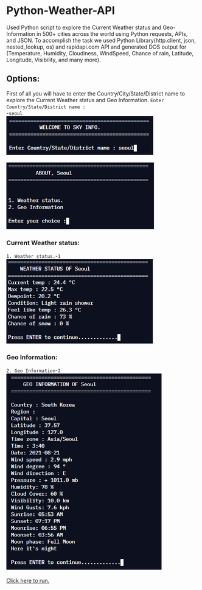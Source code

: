 # Python-Weather-API

Used Python script to explore the Current Weather status and Geo-Information in 500+ cities across the world using Python requests, APIs, and JSON. To accomplish the task we used Python Library(http.client, json, nested_lookup, os) and rapidapi.com API and generated DOS output for (Temperature, Humidity, Cloudiness, WindSpeed, Chance of rain, Latitude, Longitude, Visibility, and many more).

## Options:
First of all you will have to enter the Country/City/State/District name to explore the Current Weather status and Geo Information.
<code>Enter Country/State/District name : </code>-<code>seoul</code><br />
<img src="https://raw.githubusercontent.com/sky9262/Python-Weather-API/main/Previews/1.PNG"/><br /><br />
<img src="https://raw.githubusercontent.com/sky9262/Python-Weather-API/main/Previews/2.PNG"/>
### Current Weather status:

<code>1. Weather status.</code>-<code>1</code><br />
<img src="https://raw.githubusercontent.com/sky9262/Python-Weather-API/main/Previews/2.1.PNG"/>

### Geo Information:
<code>2. Geo Information</code>-<code>2</code><br />
<img src="https://raw.githubusercontent.com/sky9262/Python-Weather-API/main/Previews/2.2.PNG"/>
<br /><br />
<a href="https://replit.com/@sky9262/Weather-Api?v=1">Click here to run.<a>
